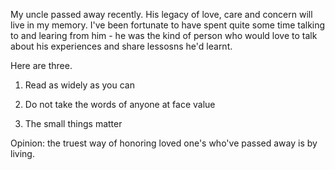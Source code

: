<!---
layout: post
title: "Talk is Cheap"
excerpt: "Lessons from my late uncle"
date: 2020-11-01
--->

My uncle passed away recently. His legacy of love, care and concern will live in my memory. I've been fortunate to have spent quite some time talking to and learing from him - he was the kind of person who would love to talk about his experiences and share lessosns he'd learnt.

Here are three.

1. Read as widely as you can

2. Do not take the words of anyone at face value

3. The small things matter

Opinion: the truest way of honoring loved one's who've passed away is by living.
